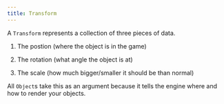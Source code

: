 ```yaml
---
title: Transform
---
```


A `Transform` represents a collection of three pieces of data.

1. The postion (where the object is in the game)

2. The rotation (what angle the object is at)

3. The scale (how much bigger/smaller it should be than normal)

All `Object`s take this as an argument because it tells the engine where and how to render your objects. 
